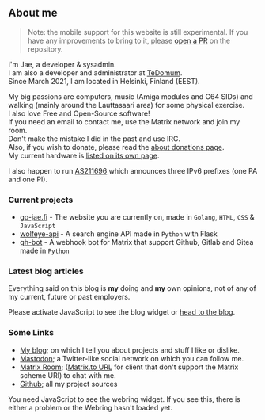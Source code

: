 ## About me

> Note: the mobile support for this website is still experimental.
> If you have any improvements to bring to it, please [open a PR](https://github.com/Jaedotmoe/go-jae.fi) on the repository.

I'm Jae, a developer & sysadmin.  
I am also a developer and administrator at [TeDomum](https://tedomum.net).  
Since March 2021, I am located in Helsinki, Finland (EEST).

My big passions are computers, music (Amiga modules and C64 SIDs) and walking (mainly around the Lauttasaari area) for some physical exercise.  
I also love Free and Open-Source software!  
If you need an email to contact me, use the Matrix network and join my room.  
Don't make the mistake I did in the past and use IRC.  
Also, if you wish to donate, please read the [about donations page](/donation).  
My current hardware is [listed on its own page](/stuff).

I also happen to run [AS211696](/as) which announces three IPv6 prefixes (one PA and one PI).

### Current projects

 - [go-jae.fi](https://github.com/Jaedotmoe/go-jae.fi) - The website you are currently on, made in `Golang`, `HTML`, `CSS` & `JavaScript`
 - [wolfeye-api](https://github.com/Jaedotmoe/wolfeye-api) - A search engine API made in `Python` with Flask
 - [gh-bot](https://github.com/Jaedotmoe/gh-bot) - A webhook bot for Matrix that support Github, Gitlab and Gitea made in `Python`

### Latest blog articles

Everything said on this blog is **my** doing and **my** own opinions, not of any of my current, future or past employers.

<noscript>
    Please activate JavaScript to see the blog widget or <a href="https://blog.jae.fi">head to the blog</a>.
</noscript>
<blog-widget url="https://blog.jae.fi/ghost/api/v3/content/posts/?key=9f1b72ce9feb4b52201cac0dc6&include=tags,authors&limit=5">
</blog-widget>
<script type="text/javascript" src="/assets/blog.js"></script>

### Some Links

 - [My blog](https://blog.jae.fi); on which I tell you about projects and stuff I like or dislike.
 - [Mastodon](https://mastodon.tedomum.net/@jae); a Twitter-like social network on which you can follow me.
 - [Matrix Room](matrix:r/home:jae.fi); ([Matrix.to URL](/matrixroom) for client that don't support the Matrix scheme URI)  to chat with me.
 - [Github](https://github.com/jaedotmoe); all my project sources

<noscript>
    You need JavaScript to see the webring widget.
</noscript>
<webring-css site="https://jae.fi">
    If you see this, there is either a problem or the Webring hasn't loaded yet.
</webring-css>
<script type="text/javascript" src="/assets/webring.js"></script>
